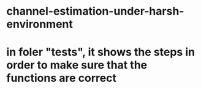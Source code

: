 # channel-estimation-under-harsh-environment

# in foler "tests", it shows the steps in order to make sure that the functions are correct

